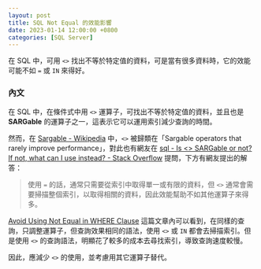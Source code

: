 ```yaml
---
layout: post
title: SQL Not Equal 的效能影響
date: 2023-01-14 12:00:00 +0800
categories: [SQL Server]
---
```


在 SQL 中，可用 `<>` 找出不等於特定值的資料，可是當有很多資料時，它的效能可能不如 `=` 或 `IN` 來得好。

### 內文

在 SQL 中，在條件式中用 `<>` 運算子，可找出不等於特定值的資料，並且也是 **SARGable** 的運算子之一，這表示它可以運用索引減少查詢的時間。

然而，在 [Sargable - Wikipedia](https://en.wikipedia.org/wiki/Sargable) 中，`<>` 被歸類在「Sargable operators that rarely improve performance」，對此也有網友在 [sql - Is <> SARGable or not? If not, what can I use instead? - Stack Overflow](https://stackoverflow.com/questions/15483508/is-sargable-or-not-if-not-what-can-i-use-instead) 提問，下方有網友提出的解答：

> 使用 `=` 的話，通常只需要從索引中取得單一或有限的資料，但 `<>` 通常會需要掃描整個索引，以取得相關的資料，因此效能幫助不如其他運算子來得多。

[Avoid Using Not Equal in WHERE Clause](https://www.mssqltips.com/sqlservertutorial/3203/avoid-using-not-equal-in-where-clause/) 這篇文章內可以看到，在同樣的查詢，只調整運算子，但查詢效果相同的語法，使用 `<>` 或 `IN` 都會去掃描索引。但是使用 `<>` 的查詢語法，明顯花了較多的成本去尋找索引，導致查詢速度較慢。

因此，應減少 `<>` 的使用，並考慮用其它運算子替代。


